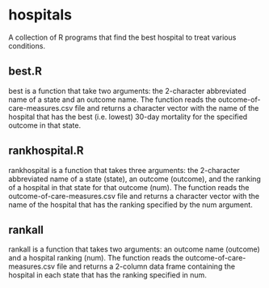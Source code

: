 # hospitals
A collection of R programs that find the best hospital to treat various conditions.

## best.R

best is a function that take two arguments: the 2-character abbreviated name of a state and an
outcome name. The function reads the outcome-of-care-measures.csv file and returns a character vector
with the name of the hospital that has the best (i.e. lowest) 30-day mortality for the specified outcome
in that state.

## rankhospital.R

rankhospital is a function that takes three arguments: the 2-character abbreviated name of a
state (state), an outcome (outcome), and the ranking of a hospital in that state for that outcome (num).
The function reads the outcome-of-care-measures.csv file and returns a character vector with the name
of the hospital that has the ranking specified by the num argument.

## rankall

rankall is a function that takes two arguments: an outcome name (outcome) and a hospital ranking (num).
The function reads the outcome-of-care-measures.csv file and returns a 2-column data frame
containing the hospital in each state that has the ranking specified in num.
